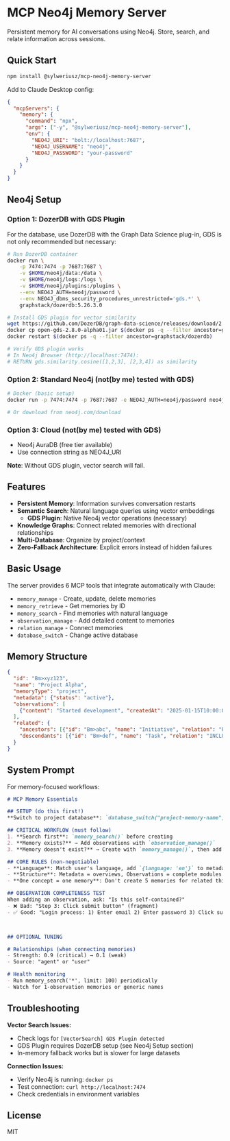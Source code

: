 # MCP Neo4j Memory Server

Persistent memory for AI conversations using Neo4j. Store, search, and relate information across sessions.

## Quick Start

```bash
npm install @sylweriusz/mcp-neo4j-memory-server
```

Add to Claude Desktop config:

```json
{
  "mcpServers": {
    "memory": {
      "command": "npx",
      "args": ["-y", "@sylweriusz/mcp-neo4j-memory-server"],
      "env": {
        "NEO4J_URI": "bolt://localhost:7687",
        "NEO4J_USERNAME": "neo4j", 
        "NEO4J_PASSWORD": "your-password"
      }
    }
  }
}
```

## Neo4j Setup

### Option 1: DozerDB with GDS Plugin

For the database, use DozerDB with the Graph Data Science plug-in, GDS is not only recommended but necessary:

```bash
# Run DozerDB container
docker run \
    -p 7474:7474 -p 7687:7687 \
    -v $HOME/neo4j/data:/data \
    -v $HOME/neo4j/logs:/logs \
    -v $HOME/neo4j/plugins:/plugins \
    --env NEO4J_AUTH=neo4j/password \
    --env NEO4J_dbms_security_procedures_unrestricted='gds.*' \
    graphstack/dozerdb:5.26.3.0

# Install GDS plugin for vector similarity
wget https://github.com/DozerDB/graph-data-science/releases/download/2.8.0-alpha01/open-gds-2.8.0-alpha01.jar
docker cp open-gds-2.8.0-alpha01.jar $(docker ps -q --filter ancestor=graphstack/dozerdb):/plugins/
docker restart $(docker ps -q --filter ancestor=graphstack/dozerdb)

# Verify GDS plugin works
# In Neo4j Browser (http://localhost:7474):
# RETURN gds.similarity.cosine([1,2,3], [2,3,4]) as similarity
```

### Option 2: Standard Neo4j (not(by me) tested with GDS)

```bash
# Docker (basic setup)
docker run -p 7474:7474 -p 7687:7687 -e NEO4J_AUTH=neo4j/password neo4j:latest

# Or download from neo4j.com/download
```

### Option 3: Cloud (not(by me) tested with GDS)

- Neo4j AuraDB (free tier available)
- Use connection string as NEO4J_URI

**Note**: Without GDS plugin, vector search will fail.

## Features

- **Persistent Memory**: Information survives conversation restarts
- **Semantic Search**: Natural language queries using vector embeddings
  - **GDS Plugin**: Native Neo4j vector operations (necessary)
- **Knowledge Graphs**: Connect related memories with directional relationships
- **Multi-Database**: Organize by project/context
- **Zero-Fallback Architecture**: Explicit errors instead of hidden failures

## Basic Usage

The server provides 6 MCP tools that integrate automatically with Claude:

- `memory_manage` - Create, update, delete memories
- `memory_retrieve` - Get memories by ID
- `memory_search` - Find memories with natural language
- `observation_manage` - Add detailed content to memories
- `relation_manage` - Connect memories
- `database_switch` - Change active database

## Memory Structure

```json
{
  "id": "Bm>xyz123",
  "name": "Project Alpha", 
  "memoryType": "project",
  "metadata": {"status": "active"},
  "observations": [
    {"content": "Started development", "createdAt": "2025-01-15T10:00:00Z"}
  ],
  "related": {
    "ancestors": [{"id": "Bm>abc", "name": "Initiative", "relation": "PART_OF"}],
    "descendants": [{"id": "Bm>def", "name": "Task", "relation": "INCLUDES"}]
  }
}
```
## System Prompt

For memory-focused workflows:

```markdown
# MCP Memory Essentials

## SETUP (do this first!)
**Switch to project database**: `database_switch("project-memory-name")`

## CRITICAL WORKFLOW (must follow)
1. **Search first**: `memory_search()` before creating
2. **Memory exists?** → Add observations with `observation_manage()`
3. **Memory doesn't exist?** → Create with `memory_manage()`, then add observations with `observation_manage()`

## CORE RULES (non-negotiable)
- **Language**: Match user's language, add `{language: 'en'}` to metadata
- **Structure**: Metadata = overviews, Observations = complete modules
- **One concept = one memory**: Don't create 5 memories for related things

## OBSERVATION COMPLETENESS TEST
When adding an observation, ask: "Is this self-contained?"
- ❌ Bad: "Step 3: Click submit button" (fragment)
- ✅ Good: "Login process: 1) Enter email 2) Enter password 3) Click submit 4) Handle 2FA if enabled" (complete module)



## OPTIONAL TUNING

# Relationships (when connecting memories)
- Strength: 0.9 (critical) → 0.1 (weak)  
- Source: "agent" or "user"

# Health monitoring
- Run memory_search('*', limit: 100) periodically
- Watch for 1-observation memories or generic names
```

## Troubleshooting

**Vector Search Issues:**
- Check logs for `[VectorSearch] GDS Plugin detected`
- GDS Plugin requires DozerDB setup (see Neo4j Setup section)
- In-memory fallback works but is slower for large datasets

**Connection Issues:**
- Verify Neo4j is running: `docker ps`
- Test connection: `curl http://localhost:7474`
- Check credentials in environment variables

## License

MIT
